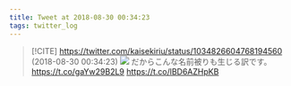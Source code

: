 ```yaml
---
title: Tweet at 2018-08-30 00:34:23
tags: twitter_log
---
```


> [!CITE] https://twitter.com/kaisekiriu/status/1034826604768194560 (2018-08-30 00:34:23)
> ![](https://twitter.com/kaisekiriu/status/1034826604768194560)
> だからこんな名前被りも生じる訳です。
> https://t.co/gaYw29B2L9
> https://t.co/lBD6AZHpKB
